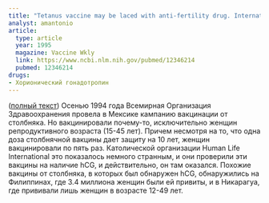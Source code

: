 ```yaml
---
title: "Tetanus vaccine may be laced with anti-fertility drug. International / developing countries"
analyst: amantonio
article:
  type: article
  year: 1995
  magazine: Vaccine Wkly
  link: https://www.ncbi.nlm.nih.gov/pubmed/12346214
  pubmed: 12346214
drugs:
- Хорионический гонадотропин
---
```


([полный текст](http://members.tranquility.net/~rwinkel/stuff/AntiFertilityVaccine.txt))
Осенью 1994 года Всемирная Организация Здравоохранения провела в Мексике кампанию вакцинации от столбняка. Но вакцинировали почему-то, исключительно женщин репродуктивного возраста (15-45 лет). Причем несмотря на то, что одна доза столбнячной вакцины дает защиту на 10 лет, женщин вакцинировали по пять раз. Католической организации Human Life International это показалось немного странным, и они проверили эти вакцины на наличие hCG, и действительно, он там оказался. Похожие вакцины от столбняка, в которых был обнаружен hCG, обнаружились на Филиппинах, где 3.4 миллиона женщин были ей привиты, и в Никарагуа, где прививали лишь женщин в возрасте 12-49 лет.
